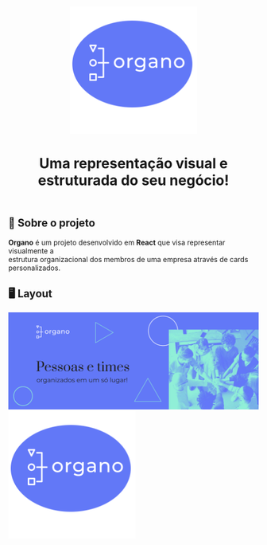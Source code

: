 <header>
<img alt="Logo organo" src='./public/imgs/imagens/logorgano2.png'/>
<h1>Uma representação visual e estruturada do seu negócio!</h1>
</header>

## 📖 Sobre o projeto
 **Organo** é um projeto desenvolvido em **React** que visa representar visualmente a</br>
 estrutura organizacional dos membros de uma empresa através de cards personalizados.
 
 ## 🖥️ Layout
 <img alt="Logo organo" src='./public/imgs/imagens/banner.png'/>
 <img alt="Logo organo" src='./public/imgs/imagens/logorgano2.png'/>
